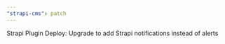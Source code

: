 ```yaml
---
"strapi-cms": patch
---
```


Strapi Plugin Deploy: Upgrade to add Strapi notifications instead of alerts
